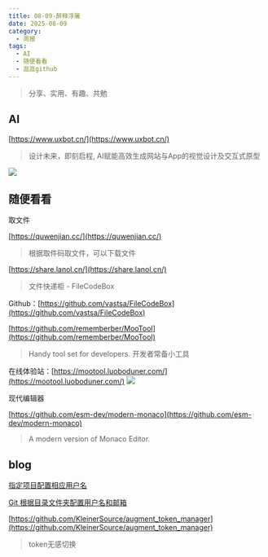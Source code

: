 ```yaml
---
title: 08-09-醉释浮屠
date: 2025-08-09
category:
  - 周报
tags:
  - AI
  - 随便看看
  - 逛逛github
---
```


> 分享、实用、有趣、共勉


## AI

[https://www.uxbot.cn/](https://www.uxbot.cn/)
>设计未来，即刻启程, AI赋能高效生成网站与App的视觉设计及交互式原型

![](https://assets.qingshuxuetang.com/static/uxbot/25_7/zh/workflow-editing-interface.webp)





## 随便看看

取文件

[https://quwenjian.cc/](https://quwenjian.cc/)
> 根据取件码取文件，可以下载文件


[https://share.lanol.cn/](https://share.lanol.cn/)
>文件快递柜 - FileCodeBox

Github：[https://github.com/vastsa/FileCodeBox](https://github.com/vastsa/FileCodeBox)


[https://github.com/rememberber/MooTool](https://github.com/rememberber/MooTool)
>Handy tool set for developers. 开发者常备小工具

在线体验站：[https://mootool.luoboduner.com/](https://mootool.luoboduner.com/)
![](https://github.com/rememberber/MooTool/raw/master/screen_shoot/quick_note_2_mac.png)

现代编辑器

[https://github.com/esm-dev/modern-monaco](https://github.com/esm-dev/modern-monaco)
>A modern version of Monaco Editor.




## blog


[指定项目配置相应用户名](https://tutorials.tinkink.net/zh-hans/git/git-using-different-config-in-different-projects.html)

[Git 根据目录文件夹配置用户名和邮箱](https://liubing.me/article/git/git-config-width-directory.html#%E5%AE%9E%E4%BE%8B%E9%85%8D%E7%BD%AE)


[https://github.com/KleinerSource/augment_token_manager](https://github.com/KleinerSource/augment_token_manager)
>token无感切换


